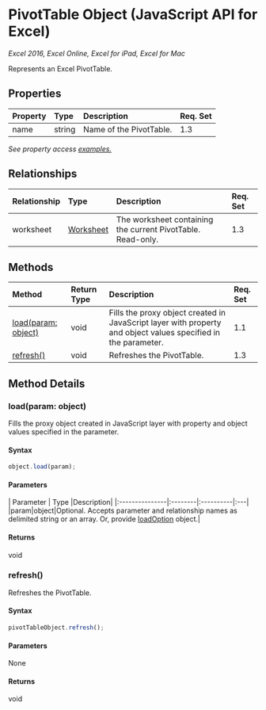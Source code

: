 # PivotTable Object (JavaScript API for Excel)

_Excel 2016, Excel Online, Excel for iPad, Excel for Mac_

Represents an Excel PivotTable.

## Properties

| Property	   | Type	|Description| Req. Set|
|:---------------|:--------|:----------|:----|
|name|string|Name of the PivotTable.|1.3||

_See property access [examples.](#property-access-examples)_

## Relationships
| Relationship | Type	|Description| Req. Set|
|:---------------|:--------|:----------|:----|
|worksheet|[Worksheet](worksheet.md)|The worksheet containing the current PivotTable. Read-only.|1.3||

## Methods

| Method		   | Return Type	|Description| Req. Set|
|:---------------|:--------|:----------|:----|
|[load(param: object)](#loadparam-object)|void|Fills the proxy object created in JavaScript layer with property and object values specified in the parameter.|1.1|
|[refresh()](#refresh)|void|Refreshes the PivotTable.|1.3|

## Method Details


### load(param: object)
Fills the proxy object created in JavaScript layer with property and object values specified in the parameter.

#### Syntax
```js
object.load(param);
```

#### Parameters
| Parameter	   | Type	|Description|
|:---------------|:--------|:----------|:---|
|param|object|Optional. Accepts parameter and relationship names as delimited string or an array. Or, provide [loadOption](loadoption.md) object.|

#### Returns
void

### refresh()
Refreshes the PivotTable.

#### Syntax
```js
pivotTableObject.refresh();
```

#### Parameters
None

#### Returns
void
